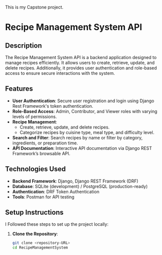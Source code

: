 This is my Capstone project.


# Recipe Management System API

## Description
The Recipe Management System API is a backend application designed to manage recipes efficiently. It allows users to create, retrieve, update, and delete recipes. Additionally, it provides user authentication and role-based access to ensure secure interactions with the system.

## Features
- **User Authentication**: Secure user registration and login using Django Rest Framework's token authentication.
- **Role-Based Access**: Admin, Contributor, and Viewer roles with varying levels of permissions.
- **Recipe Management**:
  - Create, retrieve, update, and delete recipes.
  - Categorize recipes by cuisine type, meal type, and difficulty level.
- **Search and Filter**: Search recipes by name or filter by category, ingredients, or preparation time.
- **API Documentation**: Interactive API documentation via Django REST Framework’s browsable API.

## Technologies Used
- **Backend Framework**: Django, Django REST Framework (DRF)
- **Database**: SQLite (development) / PostgreSQL (production-ready)
- **Authentication**: DRF Token Authentication
- **Tools**: Postman for API testing

## Setup Instructions
I Followed these steps to set up the project locally:

1. **Clone the Repository**:
   ```bash
   git clone <repository-URL>
   cd RecipeManagementSystem
